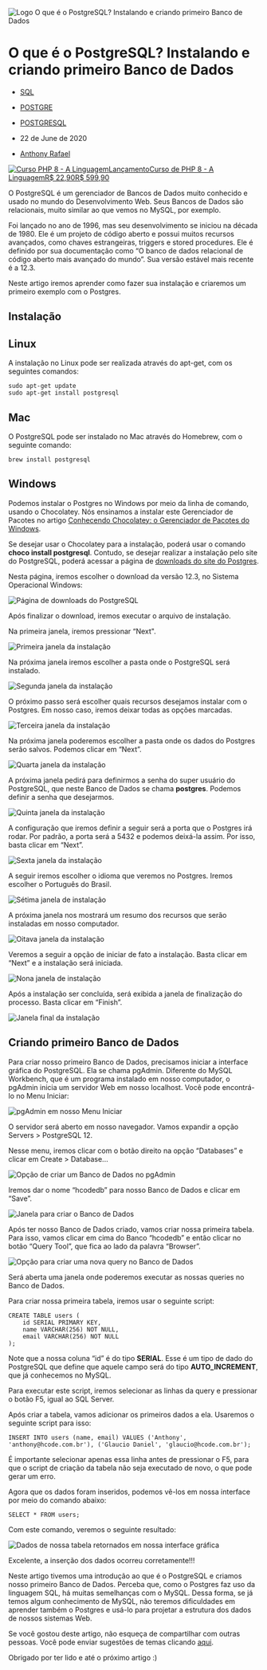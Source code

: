 ![Logo O que é o PostgreSQL? Instalando e criando primeiro Banco de Dados](https://storage.googleapis.com/hcode.com.br/blog/posts/133/cover_copy.webp)

# O que é o PostgreSQL? Instalando e criando primeiro Banco de Dados

- [SQL](https://hcode.com.br/search?q=SQL)
- [POSTGRE](https://hcode.com.br/search?q=POSTGRE)
- [POSTGRESQL](https://hcode.com.br/search?q=POSTGRESQL)

- 22 de June de 2020
- [Anthony Rafael](https://hcode.com.br/blog/author/anthony-rafael)

[![Curso PHP 8 - A Linguagem](https://storage.googleapis.com/hcode.com.br/courses/58/logo_svg5fc37f8680ecb.svg)LançamentoCurso de PHP 8 - A LinguagemR$ 22,90R$ 599,90](https://hcode.com.br/cursos/PHP8L)

O PostgreSQL é um gerenciador de Bancos de Dados muito conhecido e usado no mundo do Desenvolvimento Web. Seus Bancos de Dados são relacionais, muito similar ao que vemos no MySQL, por exemplo.

Foi lançado no ano de 1996, mas seu desenvolvimento se iniciou na década de 1980. Ele é um projeto de código aberto e possui muitos recursos avançados, como chaves estrangeiras, triggers e stored procedures. Ele é definido por sua documentação como “O banco de dados relacional de código aberto mais avançado do mundo”. Sua versão estável mais recente é a 12.3.

Neste artigo iremos aprender como fazer sua instalação e criaremos um primeiro exemplo com o Postgres.

## Instalação

## Linux

A instalação no Linux pode ser realizada através do apt-get, com os seguintes comandos:

```routeros
sudo apt-get update
sudo apt-get install postgresql
```

## Mac

O PostgreSQL pode ser instalado no Mac através do Homebrew, com o seguinte comando:

```mipsasm
brew install postgresql
```

## Windows

Podemos instalar o Postgres no Windows por meio da linha de comando, usando o Chocolatey. Nós ensinamos a instalar este Gerenciador de Pacotes no artigo [Conhecendo Chocolatey: o Gerenciador de Pacotes do Windows](https://www.hcode.com.br/blog/conhecendo-chocolatey-o-gerenciador-de-pacotes-do-windows).

Se desejar usar o Chocolatey para a instalação, poderá usar o comando **choco install postgresql**. Contudo, se desejar realizar a instalação pelo site do PostgreSQL, poderá acessar a página de [downloads do site do Postgres](https://www.postgresql.org/download/windows/).

Nesta página, iremos escolher o download da versão 12.3, no Sistema Operacional Windows:

![Página de downloads do PostgreSQL](https://lh5.googleusercontent.com/6Q45cRfgaB95Le4Y0yb3nw00aBS30GdiHYB5m_hhky6tleEKYxDoZwxLryDD-pPtVKfl6Zlhg3-3eqnN_RJfLSXD2TDvAIEnIowOBo0wM7bh6fM943dnC_IYn0zDM12B3m6QEzaT)

Após finalizar o download, iremos executar o arquivo de instalação.

Na primeira janela, iremos pressionar “Next".

![Primeira janela da instalação](https://lh3.googleusercontent.com/D1tITY5bJz9SIb2I6DDDV7cikjSj6nlxKwulM3l0VO1rn4bNcLBDZnBTLy6RhSwVP-ldhWNb1an25YOGzJ0UEIQN2TZOaZq_6Vmg--FAd6b3vqVZMNK9hDW3NXCfgsgdh2alr1vi)

Na próxima janela iremos escolher a pasta onde o PostgreSQL será instalado.

![Segunda janela da instalação](https://lh3.googleusercontent.com/jCwItfo2LCOEqJ4qqjsczuTG6XqMUZmx7b4P93cld2-jgJEykNFo1NNBhPgZ_mYhChBfPofoJSGbfBxElK-2Bg8z_x5lezmQqcihcExM1fBqJquRznHe9LPqha0xvTz5lFmFcMqp)

O próximo passo será escolher quais recursos desejamos instalar com o Postgres. Em nosso caso, iremos deixar todas as opções marcadas.

![Terceira janela da instalação](https://lh6.googleusercontent.com/pLXn0dSVDsnfRKW5WGVwS_nFrBn5dF_-VYIZqGSzC1A9r7neDKP4zgucnV_9pTtsYVXReaiz65uoaVOe7nv0rKP9F7BDxjSCxOX1f1g8v-wJPu_dYrLngrCamhFcvOK3__fbVQZI)

Na próxima janela poderemos escolher a pasta onde os dados do Postgres serão salvos. Podemos clicar em “Next”.

![Quarta janela da instalação](https://lh6.googleusercontent.com/VRZB5qEfAxmcNYs45V7A-RWrPH8wDHR82-O-qzkIV-LWKdbSRN_x8zjSiXTEJnDBBmZRlpl6Q0XmnZ8opQzipfLsl1Z4NZ0UsL99YLrsaDfccn2qrq6lxfF_r2v4J45e27vC7vkt)

A próxima janela pedirá para definirmos a senha do super usuário do PostgreSQL, que neste Banco de Dados se chama **postgres**. Podemos definir a senha que desejarmos.

![Quinta janela da instalação](https://lh3.googleusercontent.com/2FGQGEPogxVrqM0RPfq9yftdmZ9el6SSZp2pV_xevVQgpNp63c0Cp3k9qkMHLhqnrNUJ1qsDMZlttRCCe5eCG52kRa3_IenEHqVKbMW0JvBEcmEqlmziwVWd8DX243aprpljBnYP)

A configuração que iremos definir a seguir será a porta que o Postgres irá rodar. Por padrão, a porta será a 5432 e podemos deixá-la assim. Por isso, basta clicar em “Next”.

![Sexta janela da instalação](https://lh3.googleusercontent.com/bfbzoop7AhSNM4NTnQmDMz4Z36E-0jPpq1MpU0SJ_sH216vmay_iY-aZ_Ffn3NB5Cx66hiEkLUwXFub7fLWxRJzrQJYx0qZBgnn0c44r7cHiBklDrPunp3uo7ZJuNAUy_a_Y4VIn)

A seguir iremos escolher o idioma que veremos no Postgres. Iremos escolher o Português do Brasil.

![Sétima janela de instalação](https://lh3.googleusercontent.com/w4Iu4X0PAo0zHj4dPoMLPLBPoi1cUuJI2TDBSiqCJu3CJN7q8WD3_xROVf44cQjJXBfUMxTLvkC0erEr6ZZDwE74DIawSAn06ancFN3WGfwDAERfb6VmUcCEE1HBdHq3f_M4f1bT)

A próxima janela nos mostrará um resumo dos recursos que serão instaladas em nosso computador.

![Oitava janela da instalação](https://lh3.googleusercontent.com/6PRlMp11kNLEXlx1yg6lv6-1hXqit07oHSI1uYRFLt9unij5UXsqnGrFBr-otl4oempw7waPa4OKoB9v90nW0eaDfpEmZyqAwMYFVO6RV0eUNVjDMrgeysngsG6Ba5gTKxqXUEE7)

Veremos a seguir a opção de iniciar de fato a instalação. Basta clicar em “Next” e a instalação será iniciada.

![Nona janela de instalação](https://lh4.googleusercontent.com/MWiXxpmOG0wptmUhxbjVWFbhL1N9Ogzio2GQNhhuvrjwJwVuBxSCc5hqUomsodJkLRO4Ho9vqo74kG6ajbL9N-KSF_E4hDfKBLTBhgc9rn3o9QJTDeDGHh2PZ2nx8qRTwkozF05C)

Após a instalação ser concluída, será exibida a janela de finalização do processo. Basta clicar em “Finish”.

![Janela final da instalação](https://lh6.googleusercontent.com/rt6D3hCMA37dR1UXPjzxqjTnQZ7du8KELMva-K_aYA60KbmOQOxFOLqgk_5AqczRh6WWv79IOlOZLLJDkZ3HSRdOkL3cDX2zoH60CYtEW-K8RY3tinJ__hrPiyQxNuJzJm071P88)

## Criando primeiro Banco de Dados

Para criar nosso primeiro Banco de Dados, precisamos iniciar a interface gráfica do PostgreSQL. Ela se chama pgAdmin. Diferente do MySQL Workbench, que é um programa instalado em nosso computador, o pgAdmin inicia um servidor Web em nosso localhost. Você pode encontrá-lo no Menu Iniciar:

![pgAdmin em nosso Menu Iniciar](https://lh4.googleusercontent.com/0XAEVOSNdRlpesY8zXxRt6XoOifYR_YjAjuenTMSKX_YNI3xPNyJ-3o7sQcY0HcOGN8dP8S9JQrK5Ic5Y1EFJpEVbLOnpbTEK2yi2cOs-0fum9RxqlozUUYRcV5Q_QA0kvBawCAX)

O servidor será aberto em nosso navegador. Vamos expandir a opção Servers > PostgreSQL 12.

Nesse menu, iremos clicar com o botão direito na opção “Databases” e clicar em Create > Database...

![Opção de criar um Banco de Dados no pgAdmin](https://lh5.googleusercontent.com/Bgqva8NB246HWPB_B08pKHAK3ULhov2f5__yJWL0EAt5lwIEttz78wpO54thNWy5lQqrAkI6WU95jZx2dIS77-mFHWHbKiQgC_7QwHNvlXlAi5q8Hui14K_eC6BYi0ewyaC_HfxH)

Iremos dar o nome “hcodedb” para nosso Banco de Dados e clicar em “Save”.

![Janela para criar o Banco de Dados](https://lh6.googleusercontent.com/kMpB-ztGjfk4pMZTnwtjlXWXgQEg93cm3H4R2HM7WiM9dvJTFcAIj7dXGpxOBplrdLb7baaG0VCmR4QKUMpwIvR1RsBQGOtpVEI7rMMuS8jv_DZ070hFNW2NOxkXnwPXSKeH8i1I)

Após ter nosso Banco de Dados criado, vamos criar nossa primeira tabela. Para isso, vamos clicar em cima do Banco “hcodedb” e então clicar no botão “Query Tool”, que fica ao lado da palavra “Browser”.

![Opção para criar uma nova query no Banco de Dados](https://lh3.googleusercontent.com/YSSxABKUR7MzTaUSg3MhVI3L3ZjItQqj7_PjDcdFWfzDm6tUY0VxiDPnRPev4Uq11YBQcS-lweEMfNdJqy5_OJUnbbul3cMvTTiWT6cRVmV-8Jf8gEfp065Bn6F7GiBrwHQG9PYe)

Será aberta uma janela onde poderemos executar as nossas queries no Banco de Dados.

Para criar nossa primeira tabela, iremos usar o seguinte script:

```pgsql
CREATE TABLE users (
	id SERIAL PRIMARY KEY,
	name VARCHAR(256) NOT NULL,
	email VARCHAR(256) NOT NULL
);
```

Note que a nossa coluna “id” é do tipo **SERIAL**. Esse é um tipo de dado do PostgreSQL que define que aquele campo será do tipo **AUTO_INCREMENT**, que já conhecemos no MySQL.

Para executar este script, iremos selecionar as linhas da query e pressionar o botão F5, igual ao SQL Server.

Após criar a tabela, vamos adicionar os primeiros dados a ela. Usaremos o seguinte script para isso:

```pgsql
INSERT INTO users (name, email) VALUES ('Anthony', 'anthony@hcode.com.br'), ('Glaucio Daniel', 'glaucio@hcode.com.br');
```

É importante selecionar apenas essa linha antes de pressionar o F5, para que o script de criação da tabela não seja executado de novo, o que pode gerar um erro.

Agora que os dados foram inseridos, podemos vê-los em nossa interface por meio do comando abaixo:

```n1ql
SELECT * FROM users;
```

Com este comando, veremos o seguinte resultado:

![Dados de nossa tabela retornados em nossa interface gráfica](https://lh3.googleusercontent.com/uDH3_c7KQjxehTwkgpNrgnyk0SWRjSo2U8ebBDSK7JHy3lWWSIspn-dJGHZ0CsQiy6yEId5X04qnr3esTATxjJ-p84qFA22-49zz8DZDy3nOckKRJXCR4TVCrYt_1_v9W4vOmEaM)

Excelente, a inserção dos dados ocorreu corretamente!!!

Neste artigo tivemos uma introdução ao que é o PostgreSQL e criamos nosso primeiro Banco de Dados. Perceba que, como o Postgres faz uso da linguagem SQL, há muitas semelhanças com o MySQL. Dessa forma, se já temos algum conhecimento de MySQL, não teremos dificuldades em aprender também o Postgres e usá-lo para projetar a estrutura dos dados de nossos sistemas Web.

Se você gostou deste artigo, não esqueça de compartilhar com outras pessoas. Você pode enviar sugestões de temas clicando [aqui](https://www.hcode.com.br/contato).

Obrigado por ter lido e até o próximo artigo :)